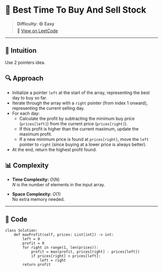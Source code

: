 
# 🧠 Best Time To Buy And Sell Stock

> **Difficulty:** 🟢 **Easy**\
> 📎 [View on LeetCode](https://leetcode.com/problems/best-time-to-buy-and-sell-stock/description/)

---

## 📝 Intuition

Use 2 pointers idea.

## 🔍 Approach

- Initialize a pointer `left` at the start of the array, representing the best day to buy so far.
- Iterate through the array with a `right` pointer (from index 1 onward), representing the current selling day.
- For each day:
  - Calculate the profit by subtracting the minimum buy price (`prices[left]`) from the current price (`prices[right]`).
  - If this profit is higher than the current maximum, update the maximum profit.
  - If a new minimum price is found at `prices[right]`, move the `left` pointer to `right` (since buying at a lower price is always better).
- At the end, return the highest profit found.

## 📊 Complexity

- **Time Complexity:** $O(N)$  
$N$ is the number of elements in the input array.


- **Space Complexity:** $O(1)$  
No extra memory needed.

---

## 🧩 Code

```python3 []
class Solution:
    def maxProfit(self, prices: List[int]) -> int:
        left = 0
        profit = 0
        for right in range(1, len(prices)):
            profit = max(profit, prices[right] - prices[left])
            if prices[right] < prices[left]:
                left = right
        return profit
```

